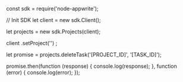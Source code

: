 const sdk = require('node-appwrite');

// Init SDK
let client = new sdk.Client();

let projects = new sdk.Projects(client);

client
    .setProject('')
;

let promise = projects.deleteTask('[PROJECT_ID]', '[TASK_ID]');

promise.then(function (response) {
    console.log(response);
}, function (error) {
    console.log(error);
});